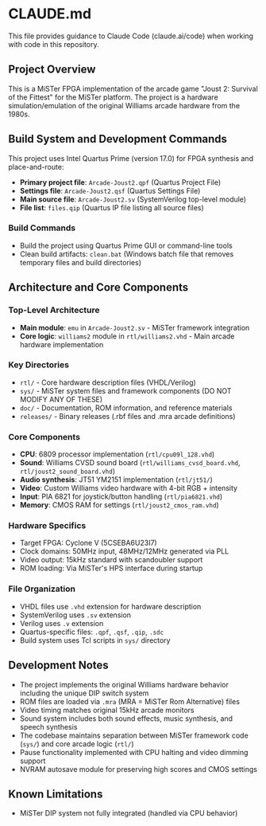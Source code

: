 # CLAUDE.md

This file provides guidance to Claude Code (claude.ai/code) when working with code in this repository.

## Project Overview

This is a MiSTer FPGA implementation of the arcade game "Joust 2: Survival of the Fittest" for the MiSTer platform. The project is a hardware simulation/emulation of the original Williams arcade hardware from the 1980s.

## Build System and Development Commands

This project uses Intel Quartus Prime (version 17.0) for FPGA synthesis and place-and-route:

- **Primary project file**: `Arcade-Joust2.qpf` (Quartus Project File)
- **Settings file**: `Arcade-Joust2.qsf` (Quartus Settings File) 
- **Main source file**: `Arcade-Joust2.sv` (SystemVerilog top-level module)
- **File list**: `files.qip` (Quartus IP file listing all source files)

### Build Commands
- Build the project using Quartus Prime GUI or command-line tools
- Clean build artifacts: `clean.bat` (Windows batch file that removes temporary files and build directories)

## Architecture and Core Components

### Top-Level Architecture
- **Main module**: `emu` in `Arcade-Joust2.sv` - MiSTer framework integration
- **Core logic**: `williams2` module in `rtl/williams2.vhd` - Main arcade hardware implementation

### Key Directories
- `rtl/` - Core hardware description files (VHDL/Verilog)
- `sys/` - MiSTer system files and framework components  (DO NOT MODIFY ANY OF THESE)
- `doc/` - Documentation, ROM information, and reference materials
- `releases/` - Binary releases (.rbf files and .mra arcade definitions)

### Core Components
- **CPU**: 6809 processor implementation (`rtl/cpu09l_128.vhd`)
- **Sound**: Williams CVSD sound board (`rtl/williams_cvsd_board.vhd`, `rtl/joust2_sound_board.vhd`)
- **Audio synthesis**: JT51 YM2151 implementation (`rtl/jt51/`)
- **Video**: Custom Williams video hardware with 4-bit RGB + intensity
- **Input**: PIA 6821 for joystick/button handling (`rtl/pia6821.vhd`)
- **Memory**: CMOS RAM for settings (`rtl/joust2_cmos_ram.vhd`)

### Hardware Specifics
- Target FPGA: Cyclone V (5CSEBA6U23I7)
- Clock domains: 50MHz input, 48MHz/12MHz generated via PLL
- Video output: 15kHz standard with scandoubler support
- ROM loading: Via MiSTer's HPS interface during startup

### File Organization
- VHDL files use `.vhd` extension for hardware description
- SystemVerilog uses `.sv` extension  
- Verilog uses `.v` extension
- Quartus-specific files: `.qpf`, `.qsf`, `.qip`, `.sdc`
- Build system uses Tcl scripts in `sys/` directory

## Development Notes

- The project implements the original Williams hardware behavior including the unique DIP switch system
- ROM files are loaded via `.mra` (MRA = MiSTer Rom Alternative) files
- Video timing matches original 15kHz arcade monitors
- Sound system includes both sound effects, music synthesis, and speech synthesis
- The codebase maintains separation between MiSTer framework code (`sys/`) and core arcade logic (`rtl/`)
- Pause functionality implemented with CPU halting and video dimming support
- NVRAM autosave module for preserving high scores and CMOS settings

## Known Limitations
- MiSTer DIP system not fully integrated (handled via CPU behavior)